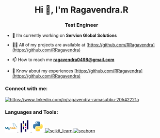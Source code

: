 <h1 align="center">Hi 👋, I'm Ragavendra.R</h1>
<h3 align="center">Test Engineer</h3>

- 🔭 I’m currently working on **Servion Global Solutions**

- 👨‍💻 All of my projects are available at [https://github.com/RRagavendra](https://github.com/RRagavendra)

- 📫 How to reach me **ragavendra0498@gmail.com**

- 📄 Know about my experiences [https://github.com/RRagavendra](https://github.com/RRagavendra)

<h3 align="left">Connect with me:</h3>
<p align="left">
<a href="https://linkedin.com/in/https://www.linkedin.com/in/ragavendra-ramasubbu-20542221a" target="blank"><img align="center" src="https://raw.githubusercontent.com/rahuldkjain/github-profile-readme-generator/master/src/images/icons/Social/linked-in-alt.svg" alt="https://www.linkedin.com/in/ragavendra-ramasubbu-20542221a" height="30" width="40" /></a>
</p>

<h3 align="left">Languages and Tools:</h3>
<p align="left"> <a href="https://Manual Testing/" target="_blank" rel="noreferrer"> <img src="https://raw.githubusercontent.com/devicons/devicon/master/icons/mysql/mysql-original-wordmark.svg" alt="mysql" width="40" height="40"/> </a> <a href="https://pandas.pydata.org/" target="_blank" rel="noreferrer"> <img src="https://raw.githubusercontent.com/devicons/devicon/2ae2a900d2f041da66e950e4d48052658d850630/icons/pandas/pandas-original.svg" alt="pandas" width="40" height="40"/> </a> <a href="https://www.python.org" target="_blank" rel="noreferrer"> <img src="https://raw.githubusercontent.com/devicons/devicon/master/icons/python/python-original.svg" alt="python" width="40" height="40"/> </a> <a href="https://scikit-learn.org/" target="_blank" rel="noreferrer"> <img src="https://upload.wikimedia.org/wikipedia/commons/0/05/Scikit_learn_logo_small.svg" alt="scikit_learn" width="40" height="40"/> </a> <a href="https://seaborn.pydata.org/" target="_blank" rel="noreferrer"> <img src="https://seaborn.pydata.org/_images/logo-mark-lightbg.svg" alt="seaborn" width="40" height="40"/> </a> </p>
